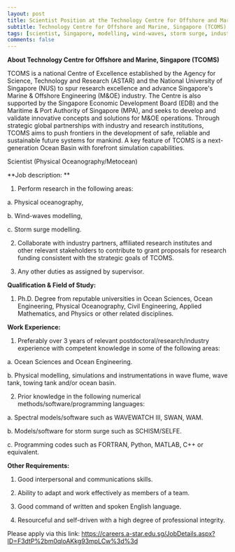```yaml
---
layout: post
title: Scientist Position at the Technology	Centre for Offshore and Marine (TCOMS)
subtitle: Technology Centre for Offshore and Marine, Singapore (TCOMS)
tags: [scientist, Singapore, modelling, wind-waves, storm surge, industry]
comments: false
---
```



**About Technology Centre for Offshore and Marine, Singapore (TCOMS)**

TCOMS is a national Centre of Excellence established by the Agency for 
Science, Technology and Research (ASTAR) and the National University of 
Singapore (NUS) to spur research excellence and advance Singapore's 
Marine & Offshore Engineering (M&OE) industry. The Centre is also 
supported by the Singapore Economic Development Board (EDB) and the 
Maritime & Port Authority of Singapore (MPA), and seeks to develop and 
validate innovative concepts and solutions for M&OE operations. Through 
strategic global partnerships with industry and research institutions, 
TCOMS aims to push frontiers in the development of safe, reliable and 
sustainable future systems for mankind. A key feature of TCOMS is a 
next-generation Ocean Basin with forefront simulation capabilities.


Scientist (Physical Oceanography/Metocean)


**Job description: **

1.	Perform research in the following areas:

a.	Physical oceanography,

b.	Wind-waves modelling,

c.	Storm surge modelling.

2.	Collaborate with industry partners, affiliated research institutes 
and other relevant stakeholders to contribute to grant proposals for 
research funding consistent with the strategic goals of TCOMS.

3.	Any other duties as assigned by supervisor.


**Qualification & Field of Study:**

1.	Ph.D. Degree from reputable universities in Ocean Sciences, Ocean 
Engineering, Physical Oceanography, Civil Engineering, Applied 
Mathematics, and Physics or other related disciplines.


**Work Experience:**

1.	Preferably over 3 years of relevant postdoctoral/research/industry 
experience with competent knowledge in some of the following areas:

a.	Ocean Sciences and Ocean Engineering.

b.	Physical modelling, simulations and instrumentations in wave flume, 
wave tank, towing tank and/or ocean basin.

2.	Prior knowledge in the following numerical 
methods/software/programming languages:

a.	Spectral models/software such as WAVEWATCH III, SWAN, WAM.

b.	Models/software for storm surge such as SCHISM/SELFE.

c.	Programming codes such as FORTRAN, Python, MATLAB, C++ or equivalent.


**Other Requirements:**

1.	Good interpersonal and communications skills.

2.	Ability to adapt and work effectively as members of a team.

3.	Good command of written and spoken English language.

4.	Resourceful and self-driven with a high degree of professional integrity.


Please apply via this link: 
<https://careers.a-star.edu.sg/JobDetails.aspx?ID=F3dtP%2bm0qloAKkg93mpLCw%3d%3d>

